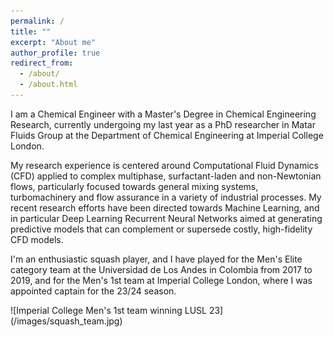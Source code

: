 ```yaml
---
permalink: /
title: ""
excerpt: "About me"
author_profile: true
redirect_from: 
  - /about/
  - /about.html
---
```


I am a Chemical Engineer with a Master's Degree in Chemical Engineering Research, currently undergoing my last year as a PhD researcher in Matar Fluids Group at the Department of Chemical Engineering at Imperial College London.

My research experience is centered around Computational Fluid Dynamics (CFD) applied to complex multiphase, surfactant-laden and non-Newtonian flows, particularly focused towards general mixing systems, turbomachinery and flow assurance in a variety of industrial processes. My recent research efforts have been directed towards Machine Learning, and in particular Deep Learning Recurrent Neural Networks aimed at generating predictive models that can complement or supersede costly, high-fidelity CFD models.

I'm an enthusiastic squash player, and I have played for the Men's Elite category team at the Universidad de Los Andes in Colombia from 2017 to 2019, and for the Men's 1st team at Imperial College London, where I was appointed captain for the 23/24 season. 

<span style="display:block; ">
![Imperial College Men's 1st team winning LUSL 23](/images/squash_team.jpg)
</span>
